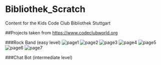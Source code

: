 # Bibliothek_Scratch
Content for the Kids Code Club Bibliothek Stuttgart

##Projects taken from https://www.codeclubworld.org

###Rock Band (easy level)
![page1](./easy_task/p1.jpg)
![page2](./easy_task/p2.jpg)
![page3](./easy_task/p3.jpg)
![page4](./easy_task/p4.jpg)
![page5](./easy_task/p5.jpg)
![page6](./easy_task/p6.jpg)
![page7](./easy_task/p7.jpg)

###Chat Bot (intermediate level)

